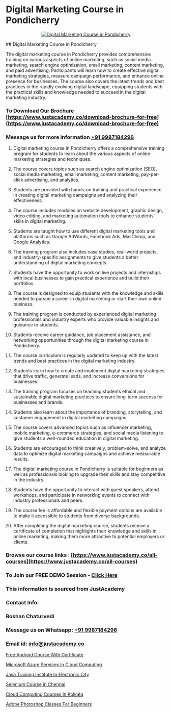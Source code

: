 # Digital Marketing Course in Pondicherry

<p align="center">
  <a href="https://justacademy.co/course-detail/digital-marketing">
    <img src="https://justacademy.co/storage2/course_image/1676636720_course_image.webp" alt="Digital Marketing Course in Pondicherry">
  </a>
</p>
## Digital Marketing Course in Pondicherry

The digital marketing course in Pondicherry provides comprehensive training on various aspects of online marketing, such as social media marketing, search engine optimization, email marketing, content marketing, and paid advertising. Participants will learn how to create effective digital marketing strategies, measure campaign performance, and enhance online presence for businesses. The course also covers the latest trends and best practices in the rapidly evolving digital landscape, equipping students with the practical skills and knowledge needed to succeed in the digital marketing industry.
### To Download Our Brochure [https://www.justacademy.co/download-brochure-for-free](https://www.justacademy.co/download-brochure-for-free)
### Message us for more information [+91 9987184296](https://api.whatsapp.com/send?phone=919987184296)
1) Digital marketing course in Pondicherry offers a comprehensive training program for students to learn about the various aspects of online marketing strategies and techniques.

2) The course covers topics such as search engine optimization (SEO), social media marketing, email marketing, content marketing, pay-per-click advertising, and analytics.

3) Students are provided with hands-on training and practical experience in creating digital marketing campaigns and analyzing their effectiveness.

4) The course includes modules on website development, graphic design, video editing, and marketing automation tools to enhance students' skills in digital marketing.

5) Students are taught how to use different digital marketing tools and platforms such as Google AdWords, Facebook Ads, MailChimp, and Google Analytics.

6) The training program also includes case studies, real-world projects, and industry-specific assignments to give students a better understanding of digital marketing concepts.

7) Students have the opportunity to work on live projects and internships with local businesses to gain practical experience and build their portfolios.

8) The course is designed to equip students with the knowledge and skills needed to pursue a career in digital marketing or start their own online business.

9) The training program is conducted by experienced digital marketing professionals and industry experts who provide valuable insights and guidance to students.

10) Students receive career guidance, job placement assistance, and networking opportunities through the digital marketing course in Pondicherry.

11) The course curriculum is regularly updated to keep up with the latest trends and best practices in the digital marketing industry.

12) Students learn how to create and implement digital marketing strategies that drive traffic, generate leads, and increase conversions for businesses.

13) The training program focuses on teaching students ethical and sustainable digital marketing practices to ensure long-term success for businesses and brands.

14) Students also learn about the importance of branding, storytelling, and customer engagement in digital marketing campaigns.

15) The course covers advanced topics such as influencer marketing, mobile marketing, e-commerce strategies, and social media listening to give students a well-rounded education in digital marketing.

16) Students are encouraged to think creatively, problem-solve, and analyze data to optimize digital marketing campaigns and achieve measurable results.

17) The digital marketing course in Pondicherry is suitable for beginners as well as professionals looking to upgrade their skills and stay competitive in the industry.

18) Students have the opportunity to interact with guest speakers, attend workshops, and participate in networking events to connect with industry professionals and peers.

19) The course fee is affordable and flexible payment options are available to make it accessible to students from diverse backgrounds.

20) After completing the digital marketing course, students receive a certificate of completion that highlights their knowledge and skills in online marketing, making them more attractive to potential employers or clients.

### Browse our course links : [https://www.justacademy.co/all-courses](https://www.justacademy.co/all-courses) 
### To Join our FREE DEMO Session - [Click Here](https://www.justacademy.co/register-for-course-demo)


### This information is sourced from JustAcademy
### Contact Info:
### Roshan Chaturvedi
### Message us on Whatsapp: [+91 9987184296](https://api.whatsapp.com/send?phone=919987184296)
### Email id: [info@justacademy.co](mailto:info@justacademy.co)
                
[Free Android Course With Certificate](https://www.linkedin.com/pulse/free-android-course-certificate-justacademy-mumbai-4iwvc/)

[Microsoft Azure Services In Cloud Computing](https://www.linkedin.com/pulse/microsoft-azure-services-cloud-computing-justacademy-pune-swpac?trackingId=Hql%2Bua7n%2BXzoDGXvTCdnvg%3D%3D&lipi=urn%3Ali%3Apage%3Ad_flagship3_company_admin%3BgZlONmXPQ3%2BLxo6frpA8RA%3D%3D)

[Java Training Institute In Electronic City](https://medium.com/@prempja40/java-training-institute-in-electronic-city-ac6a07e9b3d2)

[Selenium Course in Chennai](https://medium.com/@abhidnya.1068/selenium-course-in-chennai-5ef7b43f079c)

[Cloud Computing Courses In Kolkata](https://justacademyin.github.io/justacademy/cloud-computing-courses-in-kolkata)

[Adobe Photoshop Classes For Beginners](https://justacademyin.github.io/justacademy/adobe-photoshop-classes-for-beginners)

